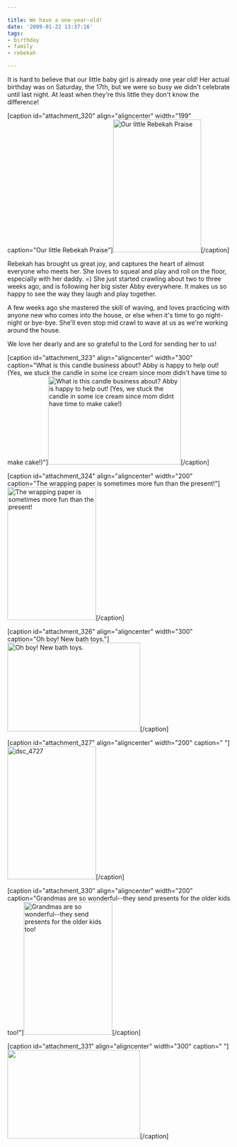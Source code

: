 ```yaml
---

title: We have a one-year-old!
date: '2009-01-22 13:37:16'
tags:
- birthday
- family
- rebekah

---
```


It is hard to believe that our little baby girl is already one year old! Her actual birthday was on Saturday, the 17th, but we were so busy we didn't celebrate until last night. At least when they're this little they don't know the difference!

[caption id="attachment_320" align="aligncenter" width="199" caption="Our little Rebekah Praise"]<a href="https://s3.amazonaws.com/content.ofreport.com/2009/01/dsc_4483.jpg"><img class="size-medium wp-image-320" title="dsc_4483" src="https://s3.amazonaws.com/content.ofreport.com/2009/01/dsc_4483-199x300.jpg" alt="Our little Rebekah Praise" width="199" height="300" /></a>[/caption]

<!--more-->Rebekah has brought us great joy, and captures the heart of almost everyone who meets her. She loves to squeal and play and roll on the floor, especially with her daddy. =) She just started crawling about two to three weeks ago, and is following her big sister Abby everywhere. It makes us so happy to see the way they laugh and play together.

A few weeks ago she mastered the skill of waving, and loves practicing with anyone new who comes into the house, or else when it's time to go night-night or bye-bye. She'll even stop mid crawl to wave at us as we're working around the house.

We love her dearly and are so grateful to the Lord for sending her to us!

[caption id="attachment_323" align="aligncenter" width="300" caption="What is this candle business about? Abby is happy to help out! (Yes, we stuck the candle in some ice cream since mom didn&#39;t have time to make cake!)"]<a href="https://s3.amazonaws.com/content.ofreport.com/2009/01/dsc_4699.jpg"><img class="size-medium wp-image-323" title="dsc_4699" src="https://s3.amazonaws.com/content.ofreport.com/2009/01/dsc_4699-300x199.jpg" alt="What is this candle business about? Abby is happy to help out! (Yes, we stuck the candle in some ice cream since mom didnt have time to make cake!)" width="300" height="199" /></a>[/caption]

[caption id="attachment_324" align="aligncenter" width="200" caption="The wrapping paper is sometimes more fun than the present!"]<a href="https://s3.amazonaws.com/content.ofreport.com/2009/01/dsc_4708.jpg"><img class="size-medium wp-image-324" title="dsc_4708" src="https://s3.amazonaws.com/content.ofreport.com/2009/01/dsc_4708-200x300.jpg" alt="The wrapping paper is sometimes more fun than the present!" width="200" height="300" /></a>[/caption]

[caption id="attachment_326" align="aligncenter" width="300" caption="Oh boy! New bath toys."]<a href="https://s3.amazonaws.com/content.ofreport.com/2009/01/dsc_4722.jpg"><img class="size-medium wp-image-326" title="dsc_4722" src="https://s3.amazonaws.com/content.ofreport.com/2009/01/dsc_4722-300x200.jpg" alt="Oh boy! New bath toys." width="300" height="200" /></a>[/caption]

[caption id="attachment_327" align="aligncenter" width="200" caption=" "]<a href="https://s3.amazonaws.com/content.ofreport.com/2009/01/dsc_4727.jpg"><img class="size-medium wp-image-327" title="dsc_4727" src="https://s3.amazonaws.com/content.ofreport.com/2009/01/dsc_4727-200x300.jpg" alt="dsc_4727" width="200" height="300" /></a>[/caption]

[caption id="attachment_330" align="aligncenter" width="200" caption="Grandmas are so wonderful--they send presents for the older kids too!"]<a href="https://s3.amazonaws.com/content.ofreport.com/2009/01/dsc_4731.jpg"><img class="size-medium wp-image-330" title="dsc_4731" src="https://s3.amazonaws.com/content.ofreport.com/2009/01/dsc_4731-200x300.jpg" alt="Grandmas are so wonderful--they send presents for the older kids too!" width="200" height="300" /></a>[/caption]

[caption id="attachment_331" align="aligncenter" width="300" caption=" "]<a href="https://s3.amazonaws.com/content.ofreport.com/2009/01/dsc_4737.jpg"><img class="size-medium wp-image-331" title="dsc_4737" src="https://s3.amazonaws.com/content.ofreport.com/2009/01/dsc_4737-300x200.jpg" alt=" " width="300" height="200" /></a>[/caption]

